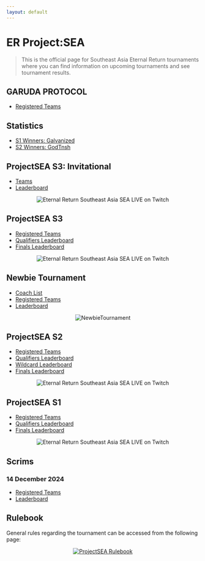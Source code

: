 ```yaml
---
layout: default
---
```


# ER Project:SEA

> This is the official page for Southeast Asia Eternal Return tournaments where you can find information on upcoming tournaments and see tournament results.

## GARUDA PROTOCOL
- [Registered Teams](./season/04/garuda/teams.md)

## Statistics
- [S1 Winners: Galvanized](./statistics/01/Galvanized.md)
- [S2 Winners: GodTnsh](./statistics/02/GodTnsh.md)

## ProjectSEA S3: Invitational
- [Teams](./season/03/invitational/teams.md)
- [Leaderboard](./season/03/invitational/score.md)

<p align="center">
  <img 
    src="https://kanziebub.github.io/ProjectSEA/assets/images/ProjectSEA_S3_INV_Banner.png" 
    alt="Eternal Return Southeast Asia SEA LIVE on Twitch" 
    style="max-height: 400px;">
</p>

## ProjectSEA S3
- [Registered Teams](./season/03/teams.md)
- [Qualifiers Leaderboard](./season/03/qualifiers.md)
- [Finals Leaderboard](./season/03/finals.md)

<p align="center">
  <img 
    src="https://kanziebub.github.io/ProjectSEA/assets/images/ProjectSEA_S3_Banner.png" 
    alt="Eternal Return Southeast Asia SEA LIVE on Twitch" 
    style="max-height: 400px;">
</p>

## Newbie Tournament 
- [Coach List](./newbie/01/coach_list.md)
- [Registered Teams](./newbie/01/teams.md)
- [Leaderboard](./newbie/01/score.md)

<p align="center">
  <img 
    src="https://kanziebub.github.io/ProjectSEA/assets/images/SEA_NEWBIE_poster2025.png" 
    alt="NewbieTournament" 
    style="max-height: 350px;">
</p>

## ProjectSEA S2
- [Registered Teams](./season/02/teams.md)
- [Qualifiers Leaderboard](./season/02/qualifiers.md)
- [Wildcard Leaderboard](./season/02/wildcard.md)
- [Finals Leaderboard](./season/02/finals.md)

<p align="center">
  <img 
    src="https://kanziebub.github.io/ProjectSEA/assets/images/ProjectSEA_S2_Banner.png" 
    alt="Eternal Return Southeast Asia SEA LIVE on Twitch" 
    style="max-height: 400px;">
</p>

## ProjectSEA S1

- [Registered Teams](./season/01/teams.md)
- [Qualifiers Leaderboard](./season/01/qualifiers.md)
- [Finals Leaderboard](./season/01/finals.md)

<p align="center">
  <img 
    src="https://kanziebub.github.io/ProjectSEA/assets/images/ProjectSEA_S1_Banner.png" 
    alt="Eternal Return Southeast Asia SEA LIVE on Twitch" 
    style="max-height: 400px;">
</p>

## Scrims
### 14 December 2024
- [Registered Teams](./scrim/20241214/teams.md)
- [Leaderboard](./scrim/20241214/score.md)

## Rulebook

General rules regarding the tournament can be accessed from the following page: 

<p align="center">
  <a href="./rulebook.html">
    <img 
        src="https://kanziebub.github.io/ProjectSEA/assets/images/rulebook.png" 
        alt="ProjectSEA Rulebook" 
        style=" max-height: 80px;">
  </a>
</p>

